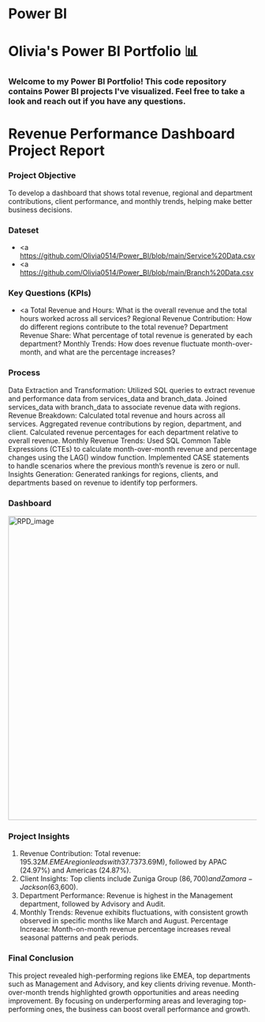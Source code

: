 # Power BI

# Olivia's Power BI Portfolio 📊

### Welcome to my Power BI Portfolio! This code repository contains Power BI projects I've visualized. Feel free to take a look and reach out if you have any questions.


# Revenue Performance Dashboard Project Report

### Project Objective
To develop a dashboard that shows total revenue, regional and department contributions, client performance, and monthly trends, helping make better business decisions.

### Dateset
- <a https://github.com/Olivia0514/Power_BI/blob/main/Service%20Data.csv
- <a https://github.com/Olivia0514/Power_BI/blob/main/Branch%20Data.csv

  
### Key Questions (KPIs) 
- <a Total Revenue and Hours: What is the overall revenue and the total hours worked across all services?
Regional Revenue Contribution: How do different regions contribute to the total revenue?
Department Revenue Share: What percentage of total revenue is generated by each department?
Monthly Trends: How does revenue fluctuate month-over-month, and what are the percentage increases?

### Process
Data Extraction and Transformation:
Utilized SQL queries to extract revenue and performance data from services_data and branch_data.
Joined services_data with branch_data to associate revenue data with regions.
Revenue Breakdown:
Calculated total revenue and hours across all services.
Aggregated revenue contributions by region, department, and client.
Calculated revenue percentages for each department relative to overall revenue.
Monthly Revenue Trends:
Used SQL Common Table Expressions (CTEs) to calculate month-over-month revenue and percentage changes using the LAG() window function.
Implemented CASE statements to handle scenarios where the previous month’s revenue is zero or null.
Insights Generation:
Generated rankings for regions, clients, and departments based on revenue to identify top performers.

### Dashboard
<img width="615" alt="RPD_image" src="https://github.com/user-attachments/assets/35b3e1af-8386-4d48-a9a3-5dc92b3008e2" />

### Project Insights
1. Revenue Contribution:
Total revenue: $195.32M.
EMEA region leads with 37.73% ($73.69M), followed by APAC (24.97%) and Americas (24.87%).
2. Client Insights:
Top clients include Zuniga Group ($86,700) and Zamora-Jackson ($63,600).
3. Department Performance:
Revenue is highest in the Management department, followed by Advisory and Audit.
4. Monthly Trends:
Revenue exhibits fluctuations, with consistent growth observed in specific months like March and August.
Percentage Increase:
Month-on-month revenue percentage increases reveal seasonal patterns and peak periods.

### Final Conclusion
This project revealed high-performing regions like EMEA, top departments such as Management and Advisory, and key clients driving revenue. Month-over-month trends highlighted growth opportunities and areas needing improvement. By focusing on underperforming areas and leveraging top-performing ones, the business can boost overall performance and growth.

